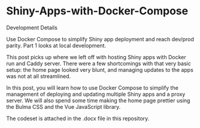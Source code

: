 # Shiny-Apps-with-Docker-Compose
Development Details

 Use Docker Compose to simplify Shiny app deployment and reach dev/prod parity. Part 1 looks at local development.

This post picks up where we left off with hosting Shiny apps with Docker run and Caddy server. There were a few shortcomings with that very basic setup: the home page looked very blunt, and managing updates to the apps was not at all streamlined.

In this post, you will learn how to use Docker Compose to simplify the management of deploying and updating multiple Shiny apps and a proxy server. We will also spend some time making the home page prettier using the Bulma CSS and the Vue JavaScript library.

The codeset is attached in the .docx file in this repository.
